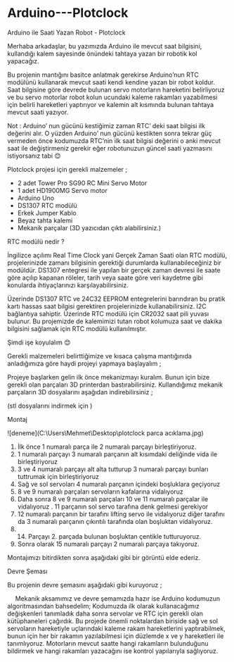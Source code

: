 # Arduino---Plotclock

Arduino ile Saati Yazan Robot - Plotclock


Merhaba arkadaşlar, bu yazımızda Arduino ile mevcut saat bilgisini, kullandığı kalem sayesinde önündeki tahtaya yazan bir robotik kol yapacağız.


Bu projenin mantığını basitce anlatmak gerekirse Arduino’nun RTC modülünü kullanarak mevcut saati kendi kendine yazan bir robot koldur. Saat bilgisine göre devrede bulunan servo motorların hareketini belirliyoruz ve bu servo motorlar robot kolun ucundaki kaleme rakamları yazabilmesi için belirli hareketleri yaptırıyor ve kalemin alt kısmında bulunan tahtaya mevcut saati yazıyor. 

Not : Arduino’ nun gücünü kestiğimiz zaman RTC’ deki saat bilgisi ilk değerini alır. O yüzden Arduino’ nun gücünü kestikten sonra tekrar güç vermeden önce kodumuzda RTC’nin ilk saat bilgisi değerini o anki mevcut saat ile değiştirmeniz gerekir eğer robotunuzun güncel saati yazmasını istiyorsanız tabi 😊


Plotclock  projesi için gerekli malzemeler ;

-	2 adet Tower Pro SG90 RC Mini Servo Motor
-	1 adet HD1900MG Servo motor
-	Arduino Uno
-	DS1307 RTC modülü
-	Erkek Jumper Kablo
-	Beyaz tahta kalemi
-	Mekanik parçalar (3D yazıcıdan çıktı alabilirsiniz.)





RTC modülü nedir ? 







İngilizce açılımı Real Time Clock yani Gerçek Zaman Saati olan RTC modülü, projelerinizde zamanı bilgisinin gerektiği durumlarda kullanabileceğiniz bir modüldür.  DS1307 entegresi ile yapılan bir gerçek zaman devresi ile saate göre açılıp kapanan röleler, tarih veya saate göre veri kaydetme gibi konularda ihtiyaçlarınızı karşılayabilirsiniz.

Üzerinde DS1307 RTC ve 24C32 EEPROM entegrelerini barındıran bu pratik kartı hassas saat  bilgisi gerektiren projelerinizde kullanabilirsiniz. I2C bağlantıya sahiptir. Üzerinde RTC modülü için CR2032 saat pili yuvası bulunur.
Bu projemizde de kalemimizi tutan robot kolumuza saat ve dakika bilgisini sağlamak için RTC modülü kullanılmıştır.



Şimdi işe koyulalım 😊

Gerekli malzemeleri belirttiğimize ve kısaca çalışma mantığınıda anladığımıza göre haydi projeyi yapmaya başlayalım ;

Projeye başlarken gelin ilk önce mekanizmayı kuralım. Bunun için bize gerekli olan parçaları 3D printerdan bastırabilirsiniz. Kullandığımız mekanik parçaların 3D dosyalarını aşağıdan indirebilirsiniz ; 

 (stl dosyalarını indirmek için ) 



Montaj


![deneme](C:\Users\Mehmet\Desktop\plotclock parca acıklama.jpg)










1)	İlk önce 1 numaralı parça ile 2 numaralı parçayı birleştiriyoruz.
2)	1 numaralı parçayı 3 numaralı parçanın alt kısımdaki deliğinde vida ile birleştiriyoruz
3)	3 ve 4 numaralı parçayı alt alta tutturup 3 numaralı parçayı bunları tuttrumak için birleştiriyoruz
4)	Sağ ve sol servoları 4 numaralı parçanın içindeki boşluklara geçiyoruz
5)	8 ve 9 numaralı parçaları servoların kafalarına vidalıyoruz 
6)	Daha sonra 8 ve 9 numaralı parçaları 10 ve 11 numaralı parçalar ile vidalıyoruz	. 11 parçanın sol servo tarafına denk gelmesi gerekiyor
7)	12 numaralı parçanın bir tarafını lifting servo ile vidalıyoruz diğer tarafını da 3 numaralı parçanın çıkıntılı tarafında olan boşluktan vidalıyoruz.
8)	14. Parçayı 2. parçada bulunan boşluktan çentikle tutturuyoruz.
9)	Sonra olarak 15 numaralı parçayı 2 numaralı parçaya takıyoruz.





Montajımızı bitirdikten sonra aşağıdaki gibi bir görüntü elde ederiz.














Devre Şeması

Bu projenin devre şemasını aşağıdaki gibi kuruyoruz ; 




 
Mekanik aksamımız ve devre şemamızda hazır ise Arduino kodumuzun algoritmasından bahsedelim;
Kodumuzda ilk olarak kullanacağımız değişkenleri tanımladık daha sonra servolar ve RTC için gerekli olan kütüphaneleri çağırdık. Bu projede önemli noktalardan biriside sağ ve sol servoların hareketiyle uçlarındaki kaleme rakam hareketlerini yaptırabilmek, bunun için her bir rakamın yazılabilmesi için
düzlemde x ve y hareketleri ile tanımlıyoruz. Motorların mevcut saatte hangi rakamların bulunduğunu bildirmek ve hangi rakamları yazacağını ise kontrol yapılarıyla sağlıyoruz.  

